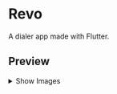 # Revo

A dialer app made with Flutter.

## Preview
<details>
  <summary>Show Images</summary>
  <img src="https://raw.githubusercontent.com/user-grinch/Rivo/main/images/1.jpg">
  <img src="https://raw.githubusercontent.com/user-grinch/Rivo/main/images/2.jpg">
  <img src="https://raw.githubusercontent.com/user-grinch/Rivo/main/images/3.jpg">
  <img src="https://raw.githubusercontent.com/user-grinch/Rivo/main/images/4.jpg">
  <img src="https://raw.githubusercontent.com/user-grinch/Rivo/main/images/5.jpg">
</details>